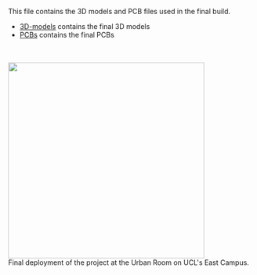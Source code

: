 This file contains the 3D models and PCB files used in the final build.

- [3D-models](https://github.com/andrelbourgeois/ir-beam-break-occupancy-monitor/tree/main/final-build/3D-models) contains the final 3D models
- [PCBs](https://github.com/andrelbourgeois/ir-beam-break-occupancy-monitor/tree/main/final-build/PCBs) contains the final PCBs

<br>
<br>

<img src="https://github.com/andrelbourgeois/ir-beam-break-occupancy-monitor/assets/33913141/3f080022-275e-4bee-90a0-f2d0e351fce1" style="height:400px;" />
<br>
Final deployment of the project at the Urban Room on UCL's East Campus.
